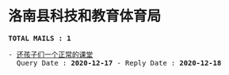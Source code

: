 # 洛南县科技和教育体育局
<pre><b>TOTAL MAILS : 1</b></pre>
<pre>
- <a href="../../categories/mails/6711.md">还孩子们一个正常的课堂</a><br/>  Query Date : <b>2020-12-17</b> - Reply Date : <b>2020-12-18</b>
</pre>